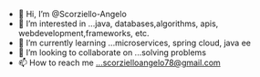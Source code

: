 - 👋 Hi, I’m @Scorziello-Angelo
- 👀 I’m interested in ...java, databases,algorithms, apis, webdevelopment,frameworks, etc. 
- 🌱 I’m currently learning ...microservices, spring cloud, java ee
- 💞️ I’m looking to collaborate on ...solving problems
- 📫 How to reach me ...scorzielloangelo78@gmail.com

<!---
Scorziello-Angelo/Scorziello-Angelo is a ✨ special ✨ repository because its `README.md` (this file) appears on your GitHub profile.
You can click the Preview link to take a look at your changes.
--->
